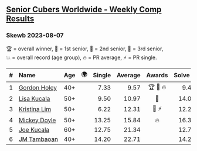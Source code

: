 <style>table {white-space: nowrap;}</style>
<link rel="stylesheet" type="text/css" href="/scw-comp/css/flags.css" />

## [Senior Cubers Worldwide - Weekly Comp Results](/scw-comp/results/)
### Skewb 2023-08-07

<span style="white-space: nowrap;">🏆 = overall winner</span>, <span style="white-space: nowrap;">🥇 = 1st senior</span>, <span style="white-space: nowrap;">🥈 = 2nd senior</span>, <span style="white-space: nowrap;">🥉 = 3rd senior</span>, <span style="white-space: nowrap;">💥 = overall record (age group)</span>, <span style="white-space: nowrap;">🔥 = PR average</span>, <span style="white-space: nowrap;">⚡ = PR single</span>.

| # | Name | Age | 🌍 | Single | Average | Awards | Solve 1 | Solve 2 | Solve 3 | Solve 4 | Solve 5 | Video |
| :--: | :-- | :--: | :--: | --: | --: | :--: | --: | --: | --: | --: | --: | :-- |
| 1 | [Gordon Holey](../../persons/gordon_holey/skewb.md) | 40+ | <i class="flag flag-US" /> | 7.33 | 9.57 | 🏆 🥇 🔥 | 9.46 | 17.97 | 7.91 | 7.33 | 11.35 | [Desktop](https://www.facebook.com/766997877/videos/305398095315165) / [Mobile](https://m.facebook.com/766997877/videos/305398095315165) |
| 2 | [Lisa Kucala](../../persons/lisa_kucala/skewb.md) | 50+ | <i class="flag flag-US" /> | 9.50 | 10.97 | 🥈 | 14.05 | 9.50 | 11.96 | 9.59 | 11.37 | [Desktop](https://www.facebook.com/events/666756165039562/permalink/668462074868971) / [Mobile](https://m.facebook.com/events/666756165039562?view=permalink&id=668462074868971) |
| 3 | [Kristina Lim](../../persons/kristina_lim/skewb.md) | 50+ | <i class="flag flag-US" /> | 6.22 | 12.31 | 🥉 ⚡ | 12.24 | 11.23 | 15.04 | 6.22 | 13.46 | [Desktop](https://www.facebook.com/1045330593/videos/1335015870730126) / [Mobile](https://m.facebook.com/1045330593/videos/1335015870730126) |
| 4 | [Mickey Doyle](../../persons/mickey_doyle/skewb.md) | 50+ | <i class="flag flag-US" /> | 13.25 | 15.84 | 🔥 | 16.31 | 17.96 | 13.25 | 13.26 | 18.29 | [Desktop](https://www.facebook.com/events/666756165039562/permalink/672217807826731) / [Mobile](https://m.facebook.com/events/666756165039562?view=permalink&id=672217807826731) |
| 5 | [Joe Kucala](../../persons/joe_kucala/skewb.md) | 60+ | <i class="flag flag-US" /> | 12.75 | 21.34 |  | 12.75 | 1:01.48 | 23.53 | 15.86 | 24.64 | [Desktop](https://www.facebook.com/events/666756165039562/permalink/668466914868487) / [Mobile](https://m.facebook.com/events/666756165039562?view=permalink&id=668466914868487) |
| 6 | [JM Tambaoan](../../persons/jm_tambaoan/skewb.md) | 40+ | <i class="flag flag-PH" /> | 14.20 | 22.71 |  | 14.20 | 35.68 | 21.45 | 23.44 | 23.25 | [Desktop](https://www.facebook.com/events/666756165039562/permalink/672534227795089) / [Mobile](https://m.facebook.com/events/666756165039562?view=permalink&id=672534227795089) |

<!-- Global site tag (gtag.js) - Google Analytics -->
<script async src="https://www.googletagmanager.com/gtag/js?id=UA-86348435-3"></script>
<script>window.dataLayer = window.dataLayer || []; function gtag() {dataLayer.push(arguments);} gtag('js', new Date()); gtag('config', 'UA-86348435-3');</script>
